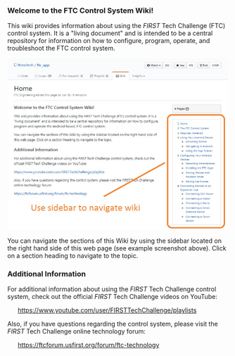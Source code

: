 ### Welcome to the FTC Control System Wiki!

This wiki provides information about using the _FIRST_ Tech Challenge (FTC) control system. It is a "living document" and is intended to be a central repository for information on how to configure, program, operate, and troubleshoot the FTC control system.

<p align="center"><img src="https://github.com/FIRST-Tech-Challenge/WikiSupport/blob/master/ftc_app/images/UseSidebarToNavigate.jpg" width="500"><p>

You can navigate the sections of this Wiki by using the sidebar located on the right hand side of this web page (see example screenshot above). Click on a section heading to navigate to the topic.

### Additional Information
For additional information about using the _FIRST_ Tech Challenge control system, check out the official _FIRST_ Tech Challenge videos on YouTube:

&nbsp;&nbsp;&nbsp;&nbsp;&nbsp;&nbsp;https://www.youtube.com/user/FIRSTTechChallenge/playlists

Also, if you have questions regarding the control system, please visit the _FIRST_ Tech Challenge online technology forum:

&nbsp;&nbsp;&nbsp;&nbsp;&nbsp;&nbsp;https://ftcforum.usfirst.org/forum/ftc-technology
